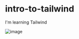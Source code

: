 # intro-to-tailwind
I'm learning Tailwind

![image](https://user-images.githubusercontent.com/86970816/210708908-f8a633f7-1752-49b5-91a3-1424764eeacb.png)
